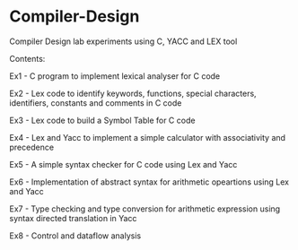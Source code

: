 # Compiler-Design

Compiler Design lab experiments using C, YACC and LEX tool

Contents:

Ex1 - C program to implement lexical analyser for C code

Ex2 - Lex code to identify keywords, functions, special characters, identifiers, constants and comments in C code

Ex3 - Lex code to build a Symbol Table for C code

Ex4 - Lex and Yacc to implement a simple calculator with associativity and precedence

Ex5 - A simple syntax checker for C code using Lex and Yacc

Ex6 - Implementation of abstract syntax for arithmetic opeartions using Lex and Yacc

Ex7 - Type checking and type conversion for arithmetic expression using syntax directed translation in Yacc

Ex8 - Control and dataflow analysis
